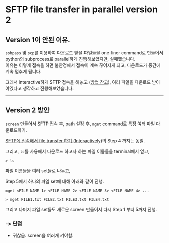 # SFTP file transfer in parallel version 2

## Version 1이  안된 이유.
`sshpass` 및 `scp`를 이용하여 다운로드 받을 파일들을 one-liner command로 만들어서 python의 subprocess로 parallel하게 진행해보았지만, 실패했습니다.  
이유는 이렇게 접속을 하면 불안정해서 접속이 계속 끊어지게 되고, 다운로드가 중간에 계속 멈추게 됩니다.  

그래서 interactive하게 SFTP 접속을 해놓고 ([방법 참고](README.md#sftp에-접속해서-file-transfer-하기-interactively)), 여러 파일을 다운로드 받아야겠다고 생각하고 진행해보았습니다.

---

## Version 2 방안

`screen` 만들어서 SFTP 접속 후, path 설정 후, `mget` command로 특정 여러 파일 다운로드하기.  

[SFTP에 접속해서 file transfer 하기 (Interactively)]()의 Step 4 까지는 동일.  

그리고, `ls`를 사용해서 다운로드 하고자 하는 파일 이름들을 terminal에서 얻고,

```
> ls
```

파일 이름들을 여러 set들로 나누고,

Step 5에서 하나의 파일 set에 대해 아래와 같이 진행.

`mget <FILE NAME 1> <FILE NAME 2> <FILE NAME 3> <FILE NAME 4> ...`
```
> mget FILE1.txt FILE2.txt FILE3.txt FILE4.txt
```

그리고 나머지 파일 set들도 새로운 screen 만들어서 다시 Step 1 부터 5까지 진행.


### -> **단점**
- 귀찮음. screen을 여러개 켜야함.
